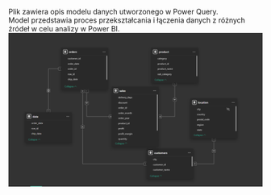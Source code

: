 Plik zawiera opis modelu danych utworzonego w Power Query.  
Model przedstawia proces przekształcania i łączenia danych z różnych źródeł w celu analizy w Power BI.
![Plik zawiera opis modelu danych utworzonego w Power Query](images/model-p-q.png)
